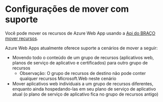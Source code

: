 <properties
    pageTitle="Mover os recursos de aplicativo da Web para outro grupo de recursos"
    description="Descreve os cenários onde você pode mover Web Apps e os serviços de aplicativo de um grupo de recursos para outro."
    services="app-service"
    documentationCenter=""
    authors="ZainRizvi"
    manager="wpickett"
    editor=""/>

<tags
    ms.service="app-service"
    ms.workload="web"
    ms.tgt_pltfrm="na"
    ms.devlang="na"
    ms.topic="article"
    ms.date="01/04/2016"
    ms.author="zarizvi"/>
    
# <a name="supported-move-configurations"></a>Configurações de mover com suporte

Você pode mover os recursos de Azure Web App usando a [Api do BRAÇO mover recursos](../resource-group-move-resources.md).

Azure Web Apps atualmente oferece suporte a cenários de mover a seguir:

* Movendo todo o conteúdo de um grupo de recursos (aplicativos web, planos de serviço de aplicativo e certificados) para outro grupo de recursos 
    * Observação: O grupo de recursos de destino não pode conter qualquer recursos Microsoft.Web neste cenário
* Mover aplicativos web individuais a um grupo de recursos diferentes, enquanto ainda hospedando-las em seu plano de serviço de aplicativo atual (o plano de serviço de aplicativo fica no grupo de recursos antigo)
